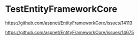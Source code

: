 # TestEntityFrameworkCore

https://github.com/aspnet/EntityFrameworkCore/issues/14113

https://github.com/aspnet/EntityFrameworkCore/issues/14675
